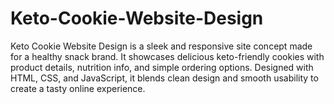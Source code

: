 # Keto-Cookie-Website-Design
Keto Cookie Website Design is a sleek and responsive site concept made for a healthy snack brand. It showcases delicious keto-friendly cookies with product details, nutrition info, and simple ordering options. Designed with HTML, CSS, and JavaScript, it blends clean design and smooth usability to create a tasty online experience.
